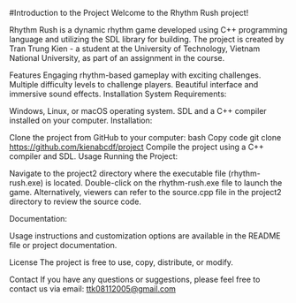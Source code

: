 #Introduction to the Project
Welcome to the Rhythm Rush project!


Rhythm Rush is a dynamic rhythm game developed using C++ programming language and utilizing the SDL library for building. The project is created by Tran Trung Kien - a student at the University of Technology, Vietnam National University, as part of an assignment in the course.

Features
Engaging rhythm-based gameplay with exciting challenges.
Multiple difficulty levels to challenge players.
Beautiful interface and immersive sound effects.
Installation
System Requirements:

Windows, Linux, or macOS operating system.
SDL and a C++ compiler installed on your computer.
Installation:

Clone the project from GitHub to your computer:
bash
Copy code
git clone https://github.com/kienabcdf/project
Compile the project using a C++ compiler and SDL.
Usage
Running the Project:

Navigate to the project2 directory where the executable file (rhythm-rush.exe) is located.
Double-click on the rhythm-rush.exe file to launch the game.
Alternatively, viewers can refer to the source.cpp file in the project2 directory to review the source code.

Documentation:

Usage instructions and customization options are available in the README file or project documentation.

License
The project is free to use, copy, distribute, or modify.

Contact
If you have any questions or suggestions, please feel free to contact us via email: ttk08112005@gmail.com
